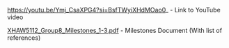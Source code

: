 https://youtu.be/Ymj_CsaXPG4?si=BsfTWyiXHdMOao0_ - Link to YouTube video

[XHAW5112_Group8_Milestones_1-3.pdf](https://github.com/user-attachments/files/17622808/XHAW5112_Group8_Milestones_1-3.pdf) - Milestones Document (With list of references)
